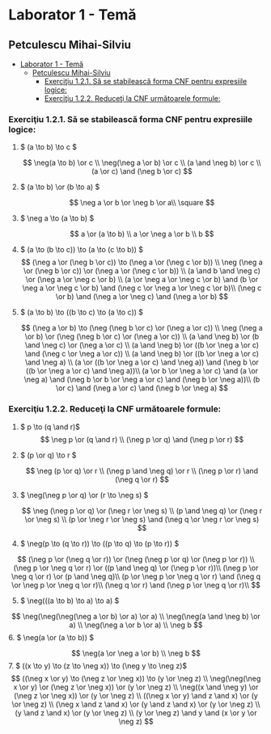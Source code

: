 # Laborator 1 - Temă

## Petculescu Mihai-Silviu

- [Laborator 1 - Temă](#laborator-1---temă)
  - [Petculescu Mihai-Silviu](#petculescu-mihai-silviu)
    - [Exerciţiu 1.2.1. Să se stabilească forma CNF pentru expresiile logice:](#exerciţiu-121-să-se-stabilească-forma-cnf-pentru-expresiile-logice)
    - [Exerciţiu 1.2.2. Reduceţi la CNF următoarele formule:](#exerciţiu-122-reduceţi-la-cnf-următoarele-formule)

### Exerciţiu 1.2.1. Să se stabilească forma CNF pentru expresiile logice:

1. $ (a \to b) \to c $
   
   $$
   \neg(a \to b) \or c \\
\neg(\neg a \or b) \or c \\
(a \and \neg b) \or c \\
(a \or c) \and (\neg b \or c)
   $$

2. $ (a \to b) \or (b \to a) $
   
   $$
   \neg a \or b \or \neg b \or a\\
   \square
   $$
   
3. $ \neg a \to (a \to b) $
   
   $$
   a \or (a \to b) \\
a \or \neg a \or b \\
   b
   $$
4. $ (a \to (b \to c)) \to (a \to (c \to b)) $
   $$
   (\neg a \or (\neg b \or c)) \to (\neg a \or (\neg c \or b)) \\
\neg (\neg a \or (\neg b \or c)) \or (\neg a \or (\neg c \or b)) \\
(a \and b \and \neg c) \or (\neg a \or \neg c \or b) \\
(a \or \neg a \or \neg c \or b) \and (b \or \neg a \or \neg c \or b) \and (\neg c \or \neg a \or \neg c \or b)\\
(\neg c \or b) \and (\neg a \or \neg c) \and (\neg a \or b)
   $$
5. $ (a \to b) \to ((b \to c) \to (a \to c)) $
   
   $$
   (\neg a \or b) \to (\neg (\neg b \or c) \or (\neg a \or c)) \\
\neg (\neg a \or b) \or (\neg (\neg b \or c) \or (\neg a \or c)) \\
(a \and \neg b) \or (b \and \neg c) \or (\neg a \or c) \\
(a \and \neg b) \or ((b \or \neg a \or c) \and (\neg c \or \neg a \or c)) \\
(a \and \neg b) \or ((b \or \neg a \or c) \and \neg a) \\
(a \or ((b \or \neg a \or c) \and \neg a)) \and (\neg b \or ((b \or \neg a \or c) \and \neg a))\\
   (a \or b \or \neg a \or c) \and (a \or \neg a) \and (\neg b \or b \or \neg a \or c) \and (\neg b \or \neg a))\\
   (b \or c) \and (\neg a \or c) \and (\neg b \or \neg a)
   $$
### Exerciţiu 1.2.2. Reduceţi la CNF următoarele formule:

1. $ p \to (q \and r)$
   $$
   \neg p \or (q \and r) \\
(\neg p \or q) \and (\neg p \or r)
   $$
   
2. $ (p \or q) \to r $
   
   $$
   \neg (p \or q) \or r \\
(\neg p \and \neg q) \or r \\
   (\neg p \or r) \and (\neg q \or r)
   $$
   
3. $ \neg(\neg p \or q) \or (r \to \neg s) $
   
   $$
   \neg (\neg p \or q) \or (\neg r \or \neg s) \\
(p \and \neg q) \or (\neg r \or \neg s) \\
(p \or \neg r \or \neg s) \and (\neg q \or \neg r \or \neg s)
   $$
   
4. $ \neg(p \to (q \to r)) \to ((p \to q) \to (p \to r)) $
   

$$
(\neg p \or (\neg q \or r)) \or (\neg (\neg p \or q) \or (\neg p \or r)) \\
(\neg p \or \neg q \or r) \or ((p \and \neg q) \or (\neg p \or r))\\
(\neg p \or \neg q \or r) \or (p \and \neg q)\\
(p \or \neg p \or \neg q \or r) \and (\neg q \or \neg p \or \neg q \or r)\\
(\neg q \or r) \and (\neg p \or \neg q \or r)\\
$$

5. $ \neg(((a \to b) \to a) \to a) $
   
$$
\neg(\neg(\neg(\neg a \or b) \or a) \or a) \\
\neg(\neg(a \and \neg b) \or a) \\
\neg(\neg a \or b \or a) \\
\neg b
$$
6. $ \neg(a \or (a \to b)) $
   
$$
\neg(a \or \neg a \or b) \\
\neg b
$$
7. $ ((x \to y) \to (z \to \neg x)) \to (\neg y \to \neg z)$
$$
((\neg x \or y) \to (\neg z \or \neg x)) \to (y \or \neg z) \\
\neg(\neg(\neg x \or y) \or (\neg z \or \neg x)) \or (y \or \neg z) \\
\neg((x \and \neg y) \or (\neg z \or \neg x)) \or (y \or \neg z) \\
((\neg x \or y) \and z \and x) \or (y \or \neg z) \\
(\neg x \and z \and x) \or (y \and z \and x) \or (y \or \neg z) \\
(y \and z \and x) \or (y \or \neg z) \\
(y \or \neg z) \and y \and (x \or y \or \neg z)
$$

